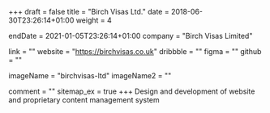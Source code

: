 +++
draft = false
title = "Birch Visas Ltd."
date = 2018-06-30T23:26:14+01:00
weight = 4

endDate = 2021-01-05T23:26:14+01:00
company = "Birch Visas Limited"

link = ""
website = "https://birchvisas.co.uk"
dribbble = ""
figma = ""
github = ""

imageName = "birchvisas-ltd"
imageName2 = ""

comment = ""
sitemap_ex = true
+++
Design and development of website and proprietary content management system
